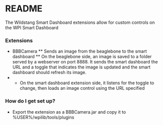 # README #

The Wildstang Smart Dashboard extensions allow for custom controls on the WPI Smart Dashboard

### Extensions ###

* BBBCamera
** Sends an image from the beaglebone to the smart dashboard
** On the beaglebone side, an image is saved to a folder served by a webserver on port 8888. It sends the smart dashboard the URL and a toggle that indicates the image is updated and the smart dashboard should refresh its image.
* * On the smart dashboard extension side, it listens for the toggle to change, then loads an image control using the URL specified

### How do I get set up? ###

* Export the extension as a BBBCamera.jar and copy it to %USER%/wpilib/tools/plugins